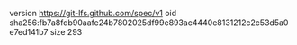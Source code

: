 version https://git-lfs.github.com/spec/v1
oid sha256:fb7a8fdb90aafe24b7802025df99e893ac4440e8131212c2c53d5a0e7ed141b7
size 293
